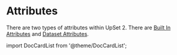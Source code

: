 # Attributes

There are two types of attributes within UpSet 2. There are [Built In Attributes](./built-in.md) and [Dataset Attributes](dataset.md).

import DocCardList from '@theme/DocCardList';

<DocCardList />
